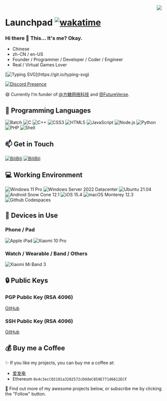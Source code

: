 <img align="right" src="https://github-readme-stats.vercel.app/api?username=rdp-studio&show_icons=true&hide_border=true&icon_color=000&title_color=000&include_all_commits_disable=false&custom_title=Launchpad&count_private=true">

# Launchpad [![wakatime](https://wakatime.com/badge/user/6782aa20-64c9-4331-ad13-3c34e915703d.svg)](https://wakatime.com/@6782aa20-64c9-4331-ad13-3c34e915703d)

### Hi there 👋 This... It's me? Okay.

- Chinese
- zh-CN / en-US
- Founder / Programmer / Developer / Coder / Engineer
- Real / Virtual Games Lover

[![Typing SVG](https://readme-typing-svg.herokuapp.com?duration=6000&color=F79A82&vCenter=true&lines=%F0%9F%92%96+Let's+give+it+a+shot!+Go+on+and+catch+the+dream!)](https://git.io/typing-svg)

<!--<img alt="Genshin Card" src="https://genshin-card.getloli.com/rand/334875644.png">-->

[![Discord Presence](https://lanyard.cnrad.dev/api/640852402039422986)](https://discord.com/users/640852402039422986)

😄 Currently I’m funder of [@方糖网络科技](https://rdpstudio.top) and [@FutureVerse](https://futureverse.top).

## 🌱 Programming Languages

![Batch](https://img.shields.io/badge/-Batch-4d4d4d?style=flat-square&logo=windows%20terminal&logoColor=fff)
![C](https://img.shields.io/badge/-C-a8b9cc?style=flat-square&logo=C&logoColor=fff)
![C++](https://img.shields.io/badge/-C%2b%2b-00599c?style=flat-square&logo=C%2b%2b&logoColor=fff)
![CSS3](https://img.shields.io/badge/-CSS3-1572b6?style=flat-square&logo=CSS3&labelColor=1572b6)
![HTML5](https://img.shields.io/badge/-HTML5-e34f26?style=flat-square&logo=HTML5&logoColor=fff)
![JavaScript](https://img.shields.io/badge/-JavaScript-f7df1e?style=flat-square&logo=JavaScript&labelColor=f7df1e&logoColor=000)
![Node.js](https://img.shields.io/badge/-Node.js-339933?style=flat-square&logo=Node.js&logoColor=fff)
![Python](https://img.shields.io/badge/-Python-3776ab?style=flat-square&logo=python&logoColor=fff)
![PHP](https://img.shields.io/badge/-PHP-777bb4?style=flat-square&logo=PHP&logoColor=fff)
![Shell](https://img.shields.io/badge/-Shell-4eaa25?style=flat-square&logo=gnu%20bash&logoColor=fff)

## 📫 Get in Touch

[![BiliBili](https://img.shields.io/badge/-启动台Launchpad-00a1d6?style=flat-square&logo=bilibili&logoColor=fff)](https://space.bilibili.com/392383363)
[![BiliBili](https://img.shields.io/badge/%5Bmatrix%5D-%40xw356a1__fangtang%3Ahyperchat.rdpstudio.top-blue)](https://matrix.to/#/@xw356a1_fangtang:hyperchat.rdpstudio.top)

## 💻 Working Environment

![Windows 11 Pro](https://img.shields.io/badge/Windows%2011%20Pro-00adef?style=flat-square&logo=windows&logoColor=ffffff)
![Windows Server 2022 Datacenter](https://img.shields.io/badge/Windows%20Server%202022%20Datacenter-00adef?style=flat-square&logo=windows&logoColor=ffffff)
![Ubuntu 21.04](https://img.shields.io/badge/Ubuntu%2021.04-dd4814?style=flat-square&logo=ubuntu&logoColor=ffffff)
![Android Snow Cone 12.1](https://img.shields.io/badge/Android%20Snow%20Cone%2012.1-3ddc84?style=flat-square&logo=android&logoColor=ffffff)
![iOS 15.4](https://img.shields.io/badge/iOS%2015.4-000000?style=flat-square&logo=iOS&logoColor=ffffff)
![macOS Monterey 12.3](https://img.shields.io/badge/macOS%20Monterey%2012.3-000000?style=flat-square&logo=macos&logoColor=ffffff)
![Github Codespaces](https://img.shields.io/badge/Github%20Codespaces-000000?style=flat-square)

## 📱 Devices in Use

### Phone / Pad

![Apple iPad](https://img.shields.io/badge/Apple%20iPad-a2aaad?style=flat-square&logo=apple&logoColor=ffffff)
![Xiaomi 10 Pro](https://img.shields.io/badge/Xiaomi%2010%20Pro-fd4900?style=flat-square&logo=xiaomi&logoColor=ffffff)

### Watch / Wearable / Band / Others

![Xiaomi Mi Band 3](https://img.shields.io/badge/Xiaomi%20Mi%20Band%203-fd4900?style=flat-square&logo=xiaomi&logoColor=ffffff)

## 🔒 Public Keys

### PGP Public Key (RSA 4096)

[GitHub](https://github.com/rdp-studio.gpg)

### SSH Public Key (RSA 4096)

[GitHub](https://github.com/rdp-studio.keys)

## 💰 Buy me a Coffee

✨ If you like my projects, you can buy me a coffee at:
 - [爱发电](https://afdian.net/a/monterey)
 - Ethereum `0x4c3ecC02101a3202572cDddeC859E771d6612ECF`

🤔 Find out more of my awesome projects below, or subscribe me by clicking the "Follow" button.

<!--
**rdp-studio/rdp-studio** is a ✨ _special_ ✨ repository because its `README.md` (this file) appears on your GitHub profile.
Here are some ideas to get you started:
- 🔭 I’m currently working on ...
- 🌱 I’m currently learning ...
- 👯 I’m looking to collaborate on ...
- 🤔 I’m looking for help with ...
- 💬 Ask me about ...
- 📫 How to reach me: ...
- 😄 Pronouns: ...
- ⚡ Fun fact: ...
-->
